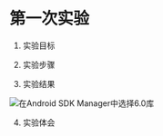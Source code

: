 # 第一次实验 

1. 实验目标

2. 实验步骤



3. 实验结果

![在Android SDK Manager中选择6.0库](https://user-images.githubusercontent.com/627946/37916827-705faab6-314f-11e8-992e-2106a56ddb54.png "配置教育网下载代理")


4. 实验体会


